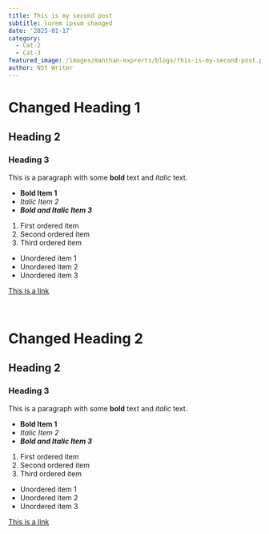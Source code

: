 ```yaml
---
title: This is my second post
subtitle: lorem ipsum changed
date: '2025-01-17'
category:
  - Cat-2
  - Cat-3
featured_image: /images/manthan-exprerts/blogs/this-is-my-second-post.png
author: NSt Writer
---
```

<h1>Changed Heading 1</h1><h2>Heading 2</h2><h3>Heading 3</h3><p>This is a paragraph with some <strong>bold</strong> text and <em>italic</em> text.</p><ul><li><strong>Bold Item 1</strong></li><li><em>Italic Item 2</em></li><li><strong><em>Bold and Italic Item 3</em></strong></li></ul><ol><li>First ordered item</li><li>Second ordered item</li><li>Third ordered item</li></ol><ul><li>Unordered item 1</li><li>Unordered item 2</li><li>Unordered item 3</li></ul><p><a href="https://www.example.com" rel="noopener noreferrer" target="_blank">This is a link</a></p><p><br></p><h1>Changed Heading 2</h1><h2>Heading 2</h2><h3>Heading 3</h3><p>This is a paragraph with some <strong>bold</strong> text and <em>italic</em> text.</p><ul><li><strong>Bold Item 1</strong></li><li><em>Italic Item 2</em></li><li><strong><em>Bold and Italic Item 3</em></strong></li></ul><ol><li>First ordered item</li><li>Second ordered item</li><li>Third ordered item</li></ol><ul><li>Unordered item 1</li><li>Unordered item 2</li><li>Unordered item 3</li></ul><p><a href="https://www.example.com" rel="noopener noreferrer" target="_blank">This is a link</a></p>
